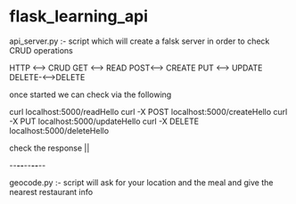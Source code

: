 # flask_learning_api

api_server.py :-  script which will create a falsk server in order to check CRUD operations

HTTP <--> CRUD 
GET <--> READ 
POST<--> CREATE 
PUT <--> UPDATE 
DELETE-<-->DELETE

once started we can check via the following

curl localhost:5000/readHello
curl -X POST  localhost:5000/createHello
curl -X PUT  localhost:5000/updateHello
curl -X DELETE  localhost:5000/deleteHello

check the response ||

--**--**--**--**--

geocode.py :- script will ask for your location and the meal and give the nearest restaurant info


